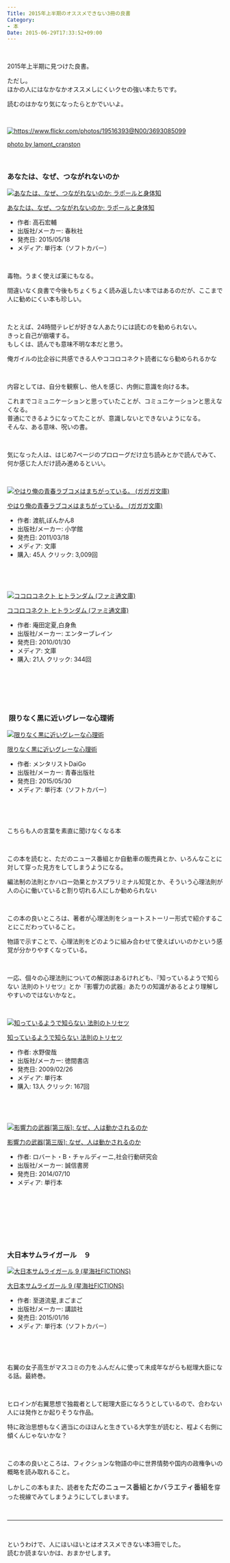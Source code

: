 ```yaml
---
Title: 2015年上半期のオススメできない3冊の良書
Category:
- 本
Date: 2015-06-29T17:33:52+09:00
---
```



 

2015年上半期に見つけた良書。

ただし。<br />ほかの人にはなかなかオススメしにくいクセの強い本たちです。

読むのはかなり気になったらとかでいいよ。

 

<a class="http-image" href="https://www.flickr.com/photos/19516393@N00/3693085099" target="_blank"><img class="http-image" src="https://farm3.staticflickr.com/2542/3693085099_cb62b6ab5c.jpg" alt="https://www.flickr.com/photos/19516393@N00/3693085099" /></a>

<a href="https://www.flickr.com/photos/19516393@N00/3693085099">photo by lamont_cranston</a>

 

### あなたは、なぜ、つながれないのか 

<div class="freezed">
<div class="external-link-detail"><a href="https://www.amazon.co.jp/exec/obidos/ASIN/4393365372/ab1025-22/"><img class="external-link-detail-image" title="あなたは、なぜ、つながれないのか: ラポールと身体知" src="https://ecx.images-amazon.com/images/I/518wCT6oW0L._SL160_.jpg" alt="あなたは、なぜ、つながれないのか: ラポールと身体知" /></a>
<div class="external-link-detail-info">
<p class="external-link-detail-title"><a href="https://www.amazon.co.jp/exec/obidos/ASIN/4393365372/ab1025-22/">あなたは、なぜ、つながれないのか: ラポールと身体知</a>
<ul>
<li><span class="external-link-detail-label">作者:</span> 高石宏輔</li>
<li><span class="external-link-detail-label">出版社/メーカー:</span> 春秋社</li>
<li><span class="external-link-detail-label">発売日:</span> 2015/05/18</li>
<li><span class="external-link-detail-label">メディア:</span> 単行本（ソフトカバー）</li>

</ul>
</div>
<div class="external-link-detail-foot"> </div>
</div>
</div>

毒物。うまく使えば薬にもなる。

間違いなく良書で今後もちょくちょく読み返したい本ではあるのだが、ここまで人に勧めにくい本も珍しい。

 

たとえば、24時間テレビが好きな人あたりには読むのを勧められない。<br />きっと自己が崩壊する。<br />もしくは、読んでも意味不明な本だと思う。

俺ガイルの比企谷に共感できる人やココロコネクト読者になら勧められるかな

 

内容としては、自分を観察し、他人を感じ、内側に意識を向ける本。

これまでコミュニケーションと思っていたことが、コミュニケーションと思えなくなる。<br />普通にできるようになってたことが、意識しないとできないようになる。<br />そんな、ある意味、呪いの書。

 

気になった人は、はじめ7ページのプロローグだけ立ち読みとかで読んでみて、<br />何か感じた人だけ読み進めるといい。 

 
<div class="freezed">
<div class="external-link-detail"><a href="https://www.amazon.co.jp/exec/obidos/ASIN/4094512624/ab1025-22/"><img class="external-link-detail-image" title="やはり俺の青春ラブコメはまちがっている。 (ガガガ文庫)" src="https://ecx.images-amazon.com/images/I/51W374cbAlL._SL160_.jpg" alt="やはり俺の青春ラブコメはまちがっている。 (ガガガ文庫)" /></a>
<div class="external-link-detail-info">
<p class="external-link-detail-title"><a href="https://www.amazon.co.jp/exec/obidos/ASIN/4094512624/ab1025-22/">やはり俺の青春ラブコメはまちがっている。 (ガガガ文庫)</a>
<ul>
<li><span class="external-link-detail-label">作者:</span> 渡航,ぽんかん8</li>
<li><span class="external-link-detail-label">出版社/メーカー:</span> 小学館</li>
<li><span class="external-link-detail-label">発売日:</span> 2011/03/18</li>
<li><span class="external-link-detail-label">メディア:</span> 文庫</li>
<li><span class="external-link-detail-label">購入</span>: 45人 <span class="external-link-detail-label">クリック</span>: 3,009回</li>

</ul>
</div>
<div class="external-link-detail-foot"> </div>
</div>
</div>

 
<div class="freezed">
<div class="external-link-detail"><a href="https://www.amazon.co.jp/exec/obidos/ASIN/4047262900/ab1025-22/"><img class="external-link-detail-image" title="ココロコネクト ヒトランダム (ファミ通文庫)" src="https://ecx.images-amazon.com/images/I/51iG1td4y4L._SL160_.jpg" alt="ココロコネクト ヒトランダム (ファミ通文庫)" /></a>
<div class="external-link-detail-info">
<p class="external-link-detail-title"><a href="https://www.amazon.co.jp/exec/obidos/ASIN/4047262900/ab1025-22/">ココロコネクト ヒトランダム (ファミ通文庫)</a>
<ul>
<li><span class="external-link-detail-label">作者:</span> 庵田定夏,白身魚</li>
<li><span class="external-link-detail-label">出版社/メーカー:</span> エンターブレイン</li>
<li><span class="external-link-detail-label">発売日:</span> 2010/01/30</li>
<li><span class="external-link-detail-label">メディア:</span> 文庫</li>
<li><span class="external-link-detail-label">購入</span>: 21人 <span class="external-link-detail-label">クリック</span>: 344回</li>

</ul>
</div>
<div class="external-link-detail-foot"> </div>
</div>
</div>

 

 

###  限りなく黒に近いグレーな心理術

<div class="freezed">
<div class="external-link-detail"><a href="https://www.amazon.co.jp/exec/obidos/ASIN/4413039556/ab1025-22/"><img class="external-link-detail-image" title="限りなく黒に近いグレーな心理術" src="https://ecx.images-amazon.com/images/I/51krsvdUX6L._SL160_.jpg" alt="限りなく黒に近いグレーな心理術" /></a>
<div class="external-link-detail-info">
<p class="external-link-detail-title"><a href="https://www.amazon.co.jp/exec/obidos/ASIN/4413039556/ab1025-22/">限りなく黒に近いグレーな心理術</a>
<ul>
<li><span class="external-link-detail-label">作者:</span> メンタリストDaiGo</li>
<li><span class="external-link-detail-label">出版社/メーカー:</span> 青春出版社</li>
<li><span class="external-link-detail-label">発売日:</span> 2015/05/30</li>
<li><span class="external-link-detail-label">メディア:</span> 単行本（ソフトカバー）</li>

</ul>
</div>
<div class="external-link-detail-foot"> </div>
</div>
</div>

 

こちらも人の言葉を素直に聞けなくなる本

 

この本を読むと、ただのニュース番組とか自動車の販売員とか、いろんなことに対して穿った見方をしてしまうようになる。

編法制の法則とかハロー効果とかスプラリミナル知覚とか、そういう心理法則が人の心に働いていると割り切れる人にしか勧められない

 

この本の良いところは、著者が心理法則をショートストーリー形式で紹介することにこだわっていること。

物語で示すことで、心理法則をどのように組み合わせて使えばいいのかという感覚が分かりやすくなっている。

 

一応、個々の心理法則についての解説はあるけれども、『知っているようで知らない 法則のトリセツ』とか『影響力の武器』あたりの知識があるとより理解しやすいのではないかなと。

 
<div class="freezed">
<div class="external-link-detail"><a href="https://www.amazon.co.jp/exec/obidos/ASIN/4198626707/ab1025-22/"><img class="external-link-detail-image" title="知っているようで知らない 法則のトリセツ" src="https://ecx.images-amazon.com/images/I/41whwG9SlNL._SL160_.jpg" alt="知っているようで知らない 法則のトリセツ" /></a>
<div class="external-link-detail-info">
<p class="external-link-detail-title"><a href="https://www.amazon.co.jp/exec/obidos/ASIN/4198626707/ab1025-22/">知っているようで知らない 法則のトリセツ</a>
<ul>
<li><span class="external-link-detail-label">作者:</span> 水野俊哉</li>
<li><span class="external-link-detail-label">出版社/メーカー:</span> 徳間書店</li>
<li><span class="external-link-detail-label">発売日:</span> 2009/02/26</li>
<li><span class="external-link-detail-label">メディア:</span> 単行本</li>
<li><span class="external-link-detail-label">購入</span>: 13人 <span class="external-link-detail-label">クリック</span>: 167回</li>

</ul>
</div>
<div class="external-link-detail-foot"> </div>
</div>
</div>

 
<div class="freezed">
<div class="external-link-detail"><a href="https://www.amazon.co.jp/exec/obidos/ASIN/4414304229/ab1025-22/"><img class="external-link-detail-image" title="影響力の武器[第三版]: なぜ、人は動かされるのか" src="https://ecx.images-amazon.com/images/I/51cb7nbpZnL._SL160_.jpg" alt="影響力の武器[第三版]: なぜ、人は動かされるのか" /></a>
<div class="external-link-detail-info">
<p class="external-link-detail-title"><a href="https://www.amazon.co.jp/exec/obidos/ASIN/4414304229/ab1025-22/">影響力の武器[第三版]: なぜ、人は動かされるのか</a>
<ul>
<li><span class="external-link-detail-label">作者:</span> ロバート・B・チャルディーニ,社会行動研究会</li>
<li><span class="external-link-detail-label">出版社/メーカー:</span> 誠信書房</li>
<li><span class="external-link-detail-label">発売日:</span> 2014/07/10</li>
<li><span class="external-link-detail-label">メディア:</span> 単行本</li>

</ul>
</div>
<div class="external-link-detail-foot"> </div>
</div>
</div>

 

 

 

### 大日本サムライガール　９

<div class="freezed">
<div class="external-link-detail"><a href="https://www.amazon.co.jp/exec/obidos/ASIN/406139911X/ab1025-22/"><img class="external-link-detail-image" title="大日本サムライガール 9 (星海社FICTIONS)" src="https://ecx.images-amazon.com/images/I/51TLQfyPd%2BL._SL160_.jpg" alt="大日本サムライガール 9 (星海社FICTIONS)" /></a>
<div class="external-link-detail-info">
<p class="external-link-detail-title"><a href="https://www.amazon.co.jp/exec/obidos/ASIN/406139911X/ab1025-22/">大日本サムライガール 9 (星海社FICTIONS)</a>
<ul>
<li><span class="external-link-detail-label">作者:</span> 至道流星,まごまご</li>
<li><span class="external-link-detail-label">出版社/メーカー:</span> 講談社</li>
<li><span class="external-link-detail-label">発売日:</span> 2015/01/16</li>
<li><span class="external-link-detail-label">メディア:</span> 単行本（ソフトカバー）</li>

</ul>
</div>
<div class="external-link-detail-foot"> </div>
</div>
</div>

 

右翼の女子高生がマスコミの力をふんだんに使って未成年ながらも総理大臣になる話。最終巻。

 

ヒロインが右翼思想で独裁者として総理大臣になろうとしているので、合わない人には発作とか起りそうな作品。

特に政治思想もなく適当にのほほんと生きている大学生が読むと、程よく右側に傾くんじゃないかな？

 

この本の良いところは、フィクションな物語の中に世界情勢や国内の政権争いの概略を読み取れること。

しかしこの本もまた、読者を<span style="color: #000000; font-family: 'Helvetica Neue', Helvetica, Arial, 'ヒラギノ角ゴ Pro W3', 'Hiragino Kaku Gothic Pro', メイリオ, Meiryo, 'ＭＳ Ｐゴシック', 'MS PGothic', sans-serif; font-size: 16px; font-style: normal; font-variant: normal; font-weight: normal; letter-spacing: normal; line-height: 24px; orphans: auto; text-align: start; text-indent: 0px; text-transform: none; white-space: normal; widows: 1; word-spacing: 0px; -webkit-text-stroke-width: 0px; display: inline !important; float: none; background-color: #ffffff;">ただのニュース番組とかバラエティ番組を</span>穿った視線でみてしまうようにしてしまいます。

 
<hr />

 

というわけで、人にほいほいとはオススメできない本3冊でした。<br />読むか読まないかは、おまかせします。
